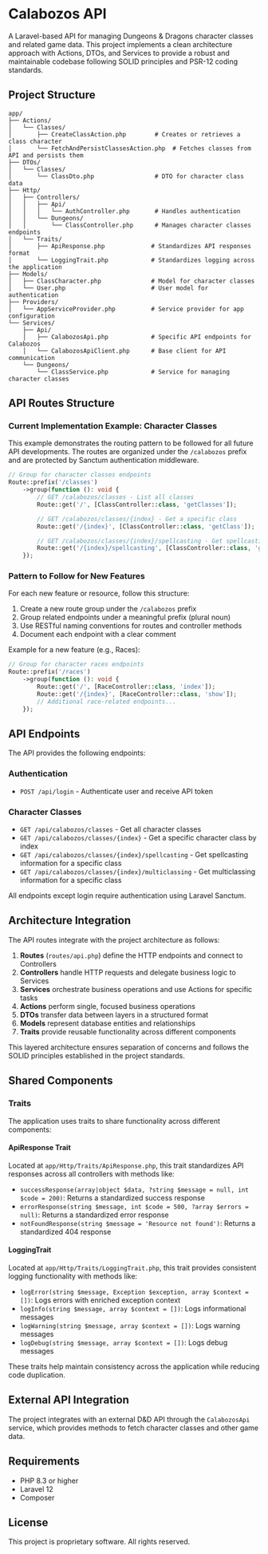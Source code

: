 # Calabozos API

A Laravel-based API for managing Dungeons & Dragons character classes and related game data. This project implements a clean architecture approach with Actions, DTOs, and Services to provide a robust and maintainable codebase following SOLID principles and PSR-12 coding standards.

## Project Structure

```text
app/
├── Actions/
│   └── Classes/
│       ├── CreateClassAction.php        # Creates or retrieves a class character
│       └── FetchAndPersistClassesAction.php  # Fetches classes from API and persists them
├── DTOs/
│   └── Classes/
│       └── ClassDto.php                 # DTO for character class data
├── Http/
│   ├── Controllers/
│   │   ├── Api/
│   │   │   └── AuthController.php       # Handles authentication
│   │   └── Dungeons/
│   │       └── ClassController.php      # Manages character classes endpoints
│   └── Traits/
│       ├── ApiResponse.php             # Standardizes API responses format
│       └── LoggingTrait.php            # Standardizes logging across the application
├── Models/
│   ├── ClassCharacter.php              # Model for character classes
│   └── User.php                        # User model for authentication
├── Providers/
│   └── AppServiceProvider.php          # Service provider for app configuration
└── Services/
    ├── Api/
    │   ├── CalabozosApi.php            # Specific API endpoints for Calabozos
    │   └── CalabozosApiClient.php      # Base client for API communication
    └── Dungeons/
        └── ClassService.php            # Service for managing character classes
```

## API Routes Structure

### Current Implementation Example: Character Classes

This example demonstrates the routing pattern to be followed for all future API developments. The routes are organized under the `/calabozos` prefix and are protected by Sanctum authentication middleware.

```php
// Group for character classes endpoints
Route::prefix('/classes')
    ->group(function (): void {
        // GET /calabozos/classes - List all classes
        Route::get('/', [ClassController::class, 'getClasses']);

        // GET /calabozos/classes/{index} - Get a specific class
        Route::get('/{index}', [ClassController::class, 'getClass']);

        // GET /calabozos/classes/{index}/spellcasting - Get spellcasting info
        Route::get('/{index}/spellcasting', [ClassController::class, 'getClassSpellcasting']);
    });
```

### Pattern to Follow for New Features

For each new feature or resource, follow this structure:

1. Create a new route group under the `/calabozos` prefix
2. Group related endpoints under a meaningful prefix (plural noun)
3. Use RESTful naming conventions for routes and controller methods
4. Document each endpoint with a clear comment

Example for a new feature (e.g., Races):

```php
// Group for character races endpoints
Route::prefix('/races')
    ->group(function (): void {
        Route::get('/', [RaceController::class, 'index']);
        Route::get('/{index}', [RaceController::class, 'show']);
        // Additional race-related endpoints...
    });
```

## API Endpoints

The API provides the following endpoints:

### Authentication

- `POST /api/login` - Authenticate user and receive API token

### Character Classes

- `GET /api/calabozos/classes` - Get all character classes
- `GET /api/calabozos/classes/{index}` - Get a specific character class by index
- `GET /api/calabozos/classes/{index}/spellcasting` - Get spellcasting information for a specific class
- `GET /api/calabozos/classes/{index}/multiclassing` - Get multiclassing information for a specific class

All endpoints except login require authentication using Laravel Sanctum.

## Architecture Integration

The API routes integrate with the project architecture as follows:

1. **Routes** (`routes/api.php`) define the HTTP endpoints and connect to Controllers
2. **Controllers** handle HTTP requests and delegate business logic to Services
3. **Services** orchestrate business operations and use Actions for specific tasks
4. **Actions** perform single, focused business operations
5. **DTOs** transfer data between layers in a structured format
6. **Models** represent database entities and relationships
7. **Traits** provide reusable functionality across different components

This layered architecture ensures separation of concerns and follows the SOLID principles established in the project standards.

## Shared Components

### Traits

The application uses traits to share functionality across different components:

#### ApiResponse Trait

Located at `app/Http/Traits/ApiResponse.php`, this trait standardizes API responses across all controllers with methods like:

- `successResponse(array|object $data, ?string $message = null, int $code = 200)`: Returns a standardized success response
- `errorResponse(string $message, int $code = 500, ?array $errors = null)`: Returns a standardized error response
- `notFoundResponse(string $message = 'Resource not found')`: Returns a standardized 404 response

#### LoggingTrait

Located at `app/Http/Traits/LoggingTrait.php`, this trait provides consistent logging functionality with methods like:

- `logError(string $message, Exception $exception, array $context = [])`: Logs errors with enriched exception context
- `logInfo(string $message, array $context = [])`: Logs informational messages
- `logWarning(string $message, array $context = [])`: Logs warning messages
- `logDebug(string $message, array $context = [])`: Logs debug messages

These traits help maintain consistency across the application while reducing code duplication.

## External API Integration

The project integrates with an external D&D API through the `CalabozosApi` service, which provides methods to fetch character classes and other game data.

## Requirements

- PHP 8.3 or higher
- Laravel 12
- Composer

## License

This project is proprietary software. All rights reserved.
